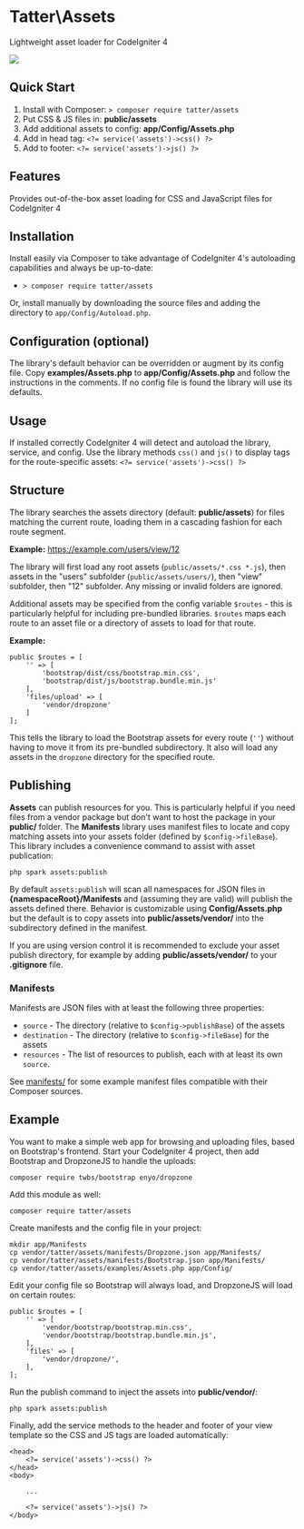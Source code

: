 # Tatter\Assets

Lightweight asset loader for CodeIgniter 4

[![](https://github.com/tattersoftware/codeigniter4-assets/workflows/PHPUnit/badge.svg)](https://github.com/tattersoftware/codeigniter4-assets/actions?query=workflow%3A%22PHPUnit)

## Quick Start

1. Install with Composer: `> composer require tatter/assets`
2. Put CSS & JS files in: **public/assets**
3. Add additional assets to config: **app/Config/Assets.php**
3. Add in head tag: `<?= service('assets')->css() ?>`
4. Add to footer: `<?= service('assets')->js() ?>`

## Features

Provides out-of-the-box asset loading for CSS and JavaScript files for CodeIgniter 4

## Installation

Install easily via Composer to take advantage of CodeIgniter 4's autoloading capabilities
and always be up-to-date:
* `> composer require tatter/assets`

Or, install manually by downloading the source files and adding the directory to
`app/Config/Autoload.php`.

## Configuration (optional)

The library's default behavior can be overridden or augment by its config file. Copy
**examples/Assets.php** to **app/Config/Assets.php** and follow the instructions in the
comments. If no config file is found the library will use its defaults.

## Usage

If installed correctly CodeIgniter 4 will detect and autoload the library, service, and
config. Use the library methods `css()` and `js()` to display tags for the route-specific assets:
`<?= service('assets')->css() ?>`

## Structure

The library searches the assets directory (default: **public/assets**) for files matching
the current route, loading them in a cascading fashion for each route segment.

**Example:** https://example.com/users/view/12

The library will first load any root assets (`public/assets/*.css *.js`), then assets in
the "users" subfolder (`public/assets/users/`), then "view" subfolder, then "12" subfolder.
Any missing or invalid folders are ignored.

Additional assets may be specified from the config variable `$routes` - this is particularly
helpful for including pre-bundled libraries. `$routes` maps each route to an asset file or
a directory of assets to load for that route.

**Example:**

```
public $routes = [
	'' => [
		'bootstrap/dist/css/bootstrap.min.css',
		'bootstrap/dist/js/bootstrap.bundle.min.js'
	],
	'files/upload' => [
		'vendor/dropzone'
	]
];
```

This tells the library to load the Bootstrap assets for every route (`''`) without having
to move it from its pre-bundled subdirectory. It also will load any assets in the `dropzone`
directory for the specified route.

## Publishing

**Assets** can publish resources for you. This is particularly helpful if you need files
from a vendor package but don't want to host the package in your **public/** folder.
The **Manifests** library uses manifest files to locate and copy matching assets into your
assets folder (defined by `$config->fileBase`). This library includes a convenience command
to assist with asset publication:

	php spark assets:publish

By default `assets:publish` will scan all namespaces for JSON files in **{namespaceRoot}/Manifests**
and (assuming they are valid) will publish the assets defined there. Behavior is
customizable using **Config/Assets.php** but the default is to copy assets into
**public/assets/vendor/** into the subdirectory defined in the manifest.

If you are using version control it is recommended to exclude your asset publish directory,
for example by adding **public/assets/vendor/** to your **.gitignore** file.

### Manifests

Manifests are JSON files with at least the following three properties:
* `source` - The directory (relative to `$config->publishBase`) of the assets
* `destination` - The directory (relative to `$config->fileBase`) for the assets
* `resources` - The list of resources to publish, each with at least its own `source`.

See [manifests/](manifests/) for some example manifest files compatible with their Composer
sources.

## Example

You want to make a simple web app for browsing and uploading files, based on Bootstrap's
frontend. Start your CodeIgniter 4 project, then add Bootstrap and DropzoneJS to handle
the uploads:

	composer require twbs/bootstrap enyo/dropzone

Add this module as well:

	composer require tatter/assets

Create manifests and the config file in your project:
```
mkdir app/Manifests
cp vendor/tatter/assets/manifests/Dropzone.json app/Manifests/
cp vendor/tatter/assets/manifests/Bootstrap.json app/Manifests/
cp vendor/tatter/assets/examples/Assets.php app/Config/
```

Edit your config file so Bootstrap will always load, and DropzoneJS will load on certain routes:

```
public $routes = [
	'' => [
		'vendor/bootstrap/bootstrap.min.css',
		'vendor/bootstrap/bootstrap.bundle.min.js',
	],
	'files' => [
		'vendor/dropzone/',
	],
];
```

Run the publish command to inject the assets into **public/vendor/**:

	php spark assets:publish

Finally, add the service methods to the header and footer of your view template so the CSS
and JS tags are loaded automatically:
```
<head>
	<?= service('assets')->css() ?>
</head>
<body>

	...
	
	<?= service('assets')->js() ?>
</body>
```
